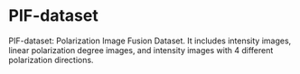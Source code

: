 # PIF-dataset
PIF-dataset: Polarization Image Fusion Dataset. It includes intensity images, linear polarization degree images, and intensity images with 4 different polarization directions.
